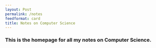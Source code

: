 ```yaml
---
layout: Post
permalink: /notes
feedformat: card
title: Notes on Computer Science
---
```


### This is the homepage for all my notes on Computer Science.

